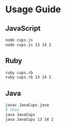 # Usage Guide

## JavaScript
```bash
node cups.js
node cups.js 13 14 2
```

## Ruby
```bash
ruby cups.rb
ruby cups.rb 13 14 2
```

## Java
```bash
javac JavaCups.java
# then
java JavaCups
java JavaCups 13 14 2
```
